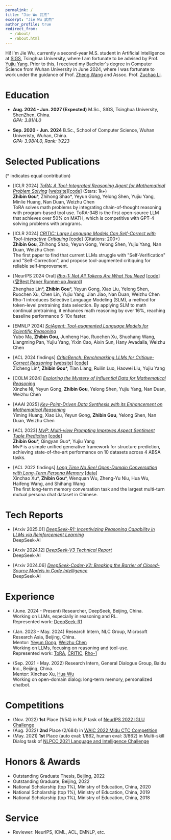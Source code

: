 ```yaml
---
permalink: /
title: "Jie Wu 武杰"
excerpt: "Jie Wu 武杰"
author_profile: true
redirect_from: 
  - /about/
  - /about.html
---
```


Hi! I'm Jie Wu, currently a second-year M.S. student in Artificial Intelligence at [SIGS](https://www.sigs.tsinghua.edu.cn/en/), Tsinghua University, where I am fortunate to be advised by Prof. [Yujiu Yang](https://sites.google.com/view/iigroup-thu/about). Prior to this, I received my Bachelor's degree in Computer Science from Wuhan University in June 2024, where I was fortunate to work under the guidance of Prof. [Zheng Wang](https://wangzwhu.github.io/home/) and Assoc. Prof. [Zuchao Li](https://zcli-charlie.github.io/).

Education
======

- **Aug. 2024 - Jun. 2027 (Expected)** M.Sc., SIGS, Tsinghua University, ShenZhen, China.
<br>*GPA: 3.81/4.0*

- **Sep. 2020 - Jun. 2024** B.Sc., School of Computer Science, Wuhan Univeristy, Wuhan, China.
<br>*GPA: 3.98/4.0, Rank: 1/223*


Selected Publications
======
(\* indicates equal contribution)

- [ICLR 2024] [*ToRA: A Tool-Integrated Reasoning Agent for Mathematical Problem Solving*](https://arxiv.org/abs/2309.17452) [[website](https://microsoft.github.io/ToRA/)][[code](https://github.com/microsoft/ToRA)] (Stars: 1k+)
<br> **Zhibin Gou**\*, Zhihong Shao\*, Yeyun Gong, Yelong Shen, Yujiu Yang, Minlie Huang, Nan Duan, Weizhu Chen
<br> ToRA solves math problems by integrating chain-of-thought reasoning with program-based tool use. ToRA-34B is the first open-source LLM that achieves over 50% on MATH, which is competitive with GPT-4 solving problems with programs.

- [ICLR 2024] [*CRITIC: Large Language Models Can Self-Correct with Tool-Interactive Critiquing*](https://arxiv.org/abs/2305.11738) [[code](https://github.com/microsoft/ProphetNet/tree/master/CRITIC)] (Citations: 200+)
<br> **Zhibin Gou**, Zhihong Shao, Yeyun Gong, Yelong Shen, Yujiu Yang, Nan Duan, Weizhu Chen
<br> The first paper to find that current LLMs struggle with "Self-Verification" and "Self-Correction", and propose tool-augmented critiquing for reliable self-improvement.

- [NeurIPS 2024 Oral] [*Rho-1: Not All Tokens Are What You Need*](https://huggingface.co/papers/2404.07965) [[code](https://github.com/microsoft/ToRA)] ([🏆Best Paper Runner-up Award](https://blog.neurips.cc/2024/12/10/announcing-the-neurips-2024-best-paper-awards/))
<br> Zhenghao Lin\*, **Zhibin Gou**\*, Yeyun Gong, Xiao Liu, Yelong Shen, Ruochen Xu, Chen Lin, Yujiu Yang, Jian Jiao, Nan Duan, Weizhu Chen
<br> Rho-1 introduces Selective Language Modeling (SLM), a method for token-level pretraining data selection. By applying SLM to math continual pretraining, it enhances math reasoning by over 16%, reaching baseline performance 5-10x faster.

-  [EMNLP 2024] [*SciAgent: Tool-augmented Language Models for Scientific Reasoning*](https://arxiv.org/abs/2402.11451)
<br> Yubo Ma, **Zhibin Gou**, Junheng Hao, Ruochen Xu, Shuohang Wang, Liangming Pan, Yujiu Yang, Yixin Cao, Aixin Sun, Hany Awadalla, Weizhu Chen

- [ACL 2024 findings] [*CriticBench: Benchmarking LLMs for Critique-Correct Reasoning*](https://arxiv.org/abs/2402.14809) [[website](https://criticbench.github.io/)] [[code](https://github.com/CriticBench/CriticBench)]
<br> Zicheng Lin\*, **Zhibin Gou**\*, Tian Liang, Ruilin Luo, Haowei Liu, Yujiu Yang

- [COLM 2024] [*Exploring the Mystery of Influential Data for Mathematical Reasoning*](https://arxiv.org/pdf/2404.01067)
<br> Xinzhe Ni, Yeyun Gong, **Zhibin Gou**, Yelong Shen, Yujiu Yang, Nan Duan, Weizhu Chen

- [AAAI 2025] [*Key-Point-Driven Data Synthesis with its Enhancement on Mathematical Reasoning*](https://arxiv.org/abs/2403.02333)
<br> Yiming Huang, Xiao Liu, Yeyun Gong, **Zhibin Gou**, Yelong Shen, Nan Duan, Weizhu Chen

- [ACL 2023] [*MvP: Multi-view Prompting Improves Aspect Sentiment Tuple Prediction*](https://arxiv.org/abs/2305.12627) [[code](https://github.com/ZubinGou/multi-view-prompting)]
<br> **Zhibin Gou**\*, Qingyan Guo\*, Yujiu Yang
<br> MvP is a simple unified generative framework for structure prediction, achieving state-of-the-art performance on 10 datasets across 4 ABSA tasks.

- [ACL 2022 findings] [*Long Time No See! Open-Domain Conversation with Long-Term Persona Memory*](https://arxiv.org/abs/2203.05797) [[data](https://github.com/PaddlePaddle/Research/tree/master/NLP/ACL2022-DuLeMon)]
<br> Xinchao Xu\*, **Zhibin Gou**\*, Wenquan Wu, Zheng-Yu Niu, Hua Wu, Haifeng Wang, and Shihang Wang
<br> The first long-term memory conversation task and the largest multi-turn mutual persona chat dataset in Chinese.



<!-- [![Readme Card](https://github-readme-stats.vercel.app/api/pin/?username=microsoft&repo=rho)](https://github.com/microsoft/rho) -->


<!-- [![Readme Card](https://github-readme-stats.vercel.app/api/pin/?username=microsoft&repo=ToRA)](https://github.com/microsoft/ToRA) -->


Tech Reports
======
- [Arxiv 2025.01] [*DeepSeek-R1: Incentivizing Reasoning Capability in LLMs via Reinforcement Learning*](https://arxiv.org/pdf/2501.12948)
<br> DeepSeek-AI

- [Arxiv 2024.12] [*DeepSeek-V3 Technical Report*](https://arxiv.org/pdf/2412.19437)
<br> DeepSeek-AI

- [Arxiv 2024.06] [*DeepSeek-Coder-V2: Breaking the Barrier of Closed-Source Models in Code Intelligence*](https://arxiv.org/pdf/2406.11931)
<br> DeepSeek-AI


<!-- Please see my [Google Scholar profile](https://scholar.google.com/citations?hl=en&user=jTMOma8AAAAJ) for more papers. -->

Experience
======
- (June. 2024 - Present) Researcher, DeepSeek, Beijing, China.
<br> Working on LLMs, especially in reasoning and RL.
<br> Represented work: [DeepSeek-R1](https://arxiv.org/pdf/2501.12948)

- (Jan. 2023 - May. 2024) Research Intern, NLC Group, Microsoft Research Asia, Beijing, China.
<br> Mentor: [Yeyun Gong](https://www.microsoft.com/en-us/research/people/yegong/), [Weizhu Chen](https://www.microsoft.com/en-us/research/people/wzchen/)
<br> Working on LLMs, focusing on reasoning and tool-use.
<br> Represented work: [ToRA](https://microsoft.github.io/ToRA/), [CRITIC](https://arxiv.org/abs/2305.11738), [Rho-1](https://huggingface.co/papers/2404.07965)

- (Sep. 2021 - May. 2022) Research Intern, General Dialogue Group, Baidu Inc., Beijing, China.
<br> Mentor: Xinchao Xu, [Hua Wu](https://wuhuanlp.github.io/)
<br> Working on open-domain dialog: long-term memory, personalized chatbot.


Competitions
======
- (Nov. 2022) **1st** Place (1/54) in NLP task of [NeurIPS 2022 IGLU Challenge](https://www.aicrowd.com/challenges/neurips-2022-iglu-challenge)
- (Aug. 2022) **2nd** Place (2/684) in [WAIC 2022 Midu CTC Competition](https://aistudio.baidu.com/aistudio/competition/detail/404/0/leaderboard)
- (May. 2021) **1st** Place (auto eval: 1/862, human eval: 3/862) in Multi-skill Dialog task of [NLPCC 2021 Language and Intelligence Challenge](http://tcci.ccf.org.cn/conference/2021/cfpp.php)


Honors & Awards
======
- Outstanding Graduate Thesis, Beijing, 2022
- Outstanding Graduate, Beijing, 2022
- National Scholarship (top 1%), Ministry of Education, China, 2020 
- National Scholarship (top 1%), Ministry of Education, China, 2019 
- National Scholarship (top 1%), Ministry of Education, China, 2018


Service
======
- Reviewer: NeurIPS, ICML, ACL, EMNLP, etc.
